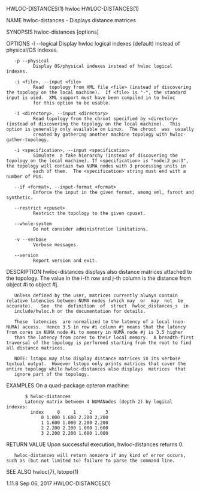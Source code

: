 HWLOC-DISTANCES(1)                                                                                  hwloc                                                                                  HWLOC-DISTANCES(1)



NAME
       hwloc-distances - Displays distance matrices

SYNOPSIS
       hwloc-distances [options]

OPTIONS
       -l --logical
              Display hwloc logical indexes (default) instead of physical/OS indexes.

       -p --physical
              Display OS/physical indexes instead of hwloc logical indexes.

       -i <file>, --input <file>
              Read  topology from XML file <file> (instead of discovering the topology on the local machine).  If <file> is "-", the standard input is used.  XML support must have been compiled in to hwloc
              for this option to be usable.

       -i <directory>, --input <directory>
              Read topology from the chroot specified by <directory> (instead of discovering the topology on the local machine).  This option is generally only available on Linux.  The chroot  was  usually
              created by gathering another machine topology with hwloc-gather-topology.

       -i <specification>, --input <specification>
              Simulate  a fake hierarchy (instead of discovering the topology on the local machine). If <specification> is "node:2 pu:3", the topology will contain two NUMA nodes with 3 processing units in
              each of them.  The <specification> string must end with a number of PUs.

       --if <format>, --input-format <format>
              Enforce the input in the given format, among xml, fsroot and synthetic.

       --restrict <cpuset>
              Restrict the topology to the given cpuset.

       --whole-system
              Do not consider administration limitations.

       -v --verbose
              Verbose messages.

       --version
              Report version and exit.

DESCRIPTION
       hwloc-distances displays also distance matrices attached to the topology.  The value in the i-th row and j-th column is the distance from object #i to object #j.

       Unless defined by the user, matrices currently always contain relative latencies between NUMA nodes (which may  or  may  not  be  accurate).   See  the  definition  of  struct  hwloc_distances_s  in
       include/hwloc.h or the documentation for details.

       These  latencies  are normalized to the latency of a local (non-NUMA) access.  Hence 3.5 in row #i column #j means that the latency from cores in NUMA node #i to memory in NUMA node #j is 3.5 higher
       than the latency from cores to their local memory.  A breadth-first traversal of the topology is performed starting from the root to find all distance matrices.

       NOTE: lstopo may also display distance matrices in its verbose textual output.  However lstopo only prints matrices that cover the entire topology while hwloc-distances also displays  matrices  that
       ignore part of the topology.

EXAMPLES
       On a quad-package opteron machine:

           $ hwloc-distances
           Latency matrix between 4 NUMANodes (depth 2) by logical indexes:
             index     0     1     2     3
                 0 1.000 1.600 2.200 2.200
                 1 1.600 1.000 2.200 2.200
                 2 2.200 2.200 1.000 1.600
                 3 2.200 2.200 1.600 1.000

RETURN VALUE
       Upon successful execution, hwloc-distances returns 0.

       hwloc-distances will return nonzero if any kind of error occurs, such as (but not limited to) failure to parse the command line.

SEE ALSO
       hwloc(7), lstopo(1)




1.11.8                                                                                           Sep 06, 2017                                                                              HWLOC-DISTANCES(1)

